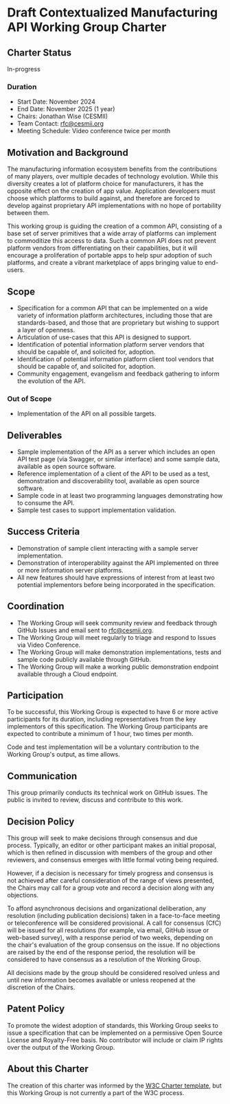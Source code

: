 # Draft Contextualized Manufacturing API Working Group Charter

## Charter Status
In-progress

### Duration
- Start Date: November 2024
- End Date: November 2025 (1 year)
- Chairs: Jonathan Wise (CESMII)
- Team Contact: rfc@cesmii.org
- Meeting Schedule: Video conference twice per month

## Motivation and Background
The manufacturing information ecosystem benefits from the contributions of many players, over multiple decades of technology evolution. While this diversity creates a lot of platform choice for manufacturers, it has the opposite effect on the creation of app value. Application developers must choose which platforms to build against, and therefore are forced to develop against proprietary API implementations with no hope of portability between them.

This working group is guiding the creation of a common API, consisting of a base set of server primitives that a wide array of platforms can implement to commoditize this access to data. Such a common API does not prevent platform vendors from differentiating on their capabilities, but it will encourage a proliferation of portable apps to help spur adoption of such platforms, and create a vibrant marketplace of apps bringing value to end-users. 

## Scope
- Specification for a common API that can be implemented on a wide variety of information platform architectures, including those that are standards-based, and those that are proprietary but wishing to support a layer of openness.
- Articulation of use-cases that this API is designed to support.
- Identification of potential information platform server vendors that should be capable of, and solicited for, adoption.
- Identification of potential information platform client tool vendors that should be capable of, and solicited for, adoption.
- Community engagement, evangelism and feedback gathering to inform the evolution of the API.

### Out of Scope
- Implementation of the API on all possible targets.

## Deliverables
- Sample implementation of the API as a server which includes an open API test page (via Swagger, or similar interface) and some sample data, available as open source software.
- Reference implementation of a client of the API to be used as a test, demonstration and discoverability tool, available as open source software.
- Sample code in at least two programming languages demonstrating how to consume the API.
- Sample test cases to support implementation validation.

## Success Criteria
- Demonstration of sample client interacting with a sample server implementation.
- Demonstration of interoperability against the API implemented on three or more information server platforms.
- All new features should have expressions of interest from at least two potential implementors before being incorporated in the specification.

## Coordination
- The Working Group will seek community review and feedback through GitHub Issues and email sent to rfc@cesmii.org.
- The Working Group will meet regularly to triage and respond to Issues via Video Conference.
- The Working Group will make demonstration implementations, tests and sample code publicly available through GitHub.
- The Working Group will make a working public demonstration endpoint available through a Cloud endpoint.

## Participation
To be successful, this Working Group is expected to have 6 or more active participants for its duration, including representatives from the key implementors of this specification. The Working Group participants are expected to contribute a minimum of 1 hour, two times per month.

Code and test implementation will be a voluntary contribution to the Working Group's output, as time allows.

## Communication
This group primarily conducts its technical work on GitHub issues. The public is invited to review, discuss and contribute to this work.

## Decision Policy
This group will seek to make decisions through consensus and due process. Typically, an editor or other participant makes an initial proposal, which is then refined in discussion with members of the group and other reviewers, and consensus emerges with little formal voting being required.

However, if a decision is necessary for timely progress and consensus is not achieved after careful consideration of the range of views presented, the Chairs may call for a group vote and record a decision along with any objections.

To afford asynchronous decisions and organizational deliberation, any resolution (including publication decisions) taken in a face-to-face meeting or teleconference will be considered provisional. A call for consensus (CfC) will be issued for all resolutions (for example, via email, GitHub issue or web-based survey), with a response period of two weeks, depending on the chair's evaluation of the group consensus on the issue. If no objections are raised by the end of the response period, the resolution will be considered to have consensus as a resolution of the Working Group.

All decisions made by the group should be considered resolved unless and until new information becomes available or unless reopened at the discretion of the Chairs.

## Patent Policy
To promote the widest adoption of standards, this Working Group seeks to issue a specification that can be implemented on a permissive Open Source License and Royalty-Free basis. No contributor will include or claim IP rights over the output of the Working Group.

## About this Charter
The creation of this charter was informed by the [W3C Charter template](https://w3c.github.io/charter-drafts/charter-template.html), but this Working Group is not currently a part of the W3C process.